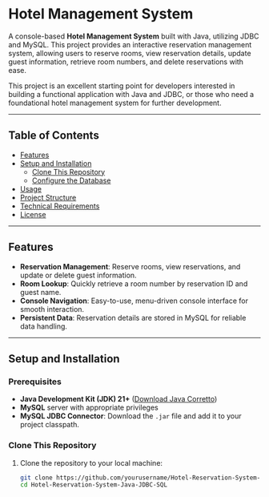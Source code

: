 # Hotel Management System

A console-based **Hotel Management System** built with Java, utilizing JDBC and MySQL. This project provides an interactive reservation management system, allowing users to reserve rooms, view reservation details, update guest information, retrieve room numbers, and delete reservations with ease.

This project is an excellent starting point for developers interested in building a functional application with Java and JDBC, or those who need a foundational hotel management system for further development.

---

## Table of Contents
- [Features](#features)
- [Setup and Installation](#setup-and-installation)
    - [Clone This Repository](#clone-this-repository)
    - [Configure the Database](#configure-the-database)
- [Usage](#usage)
- [Project Structure](#project-structure)
- [Technical Requirements](#technical-requirements)
- [License](#license)

---

## Features

- **Reservation Management**: Reserve rooms, view reservations, and update or delete guest information.
- **Room Lookup**: Quickly retrieve a room number by reservation ID and guest name.
- **Console Navigation**: Easy-to-use, menu-driven console interface for smooth interaction.
- **Persistent Data**: Reservation details are stored in MySQL for reliable data handling.

---

## Setup and Installation

### Prerequisites

- **Java Development Kit (JDK) 21+** ([Download Java Corretto](https://aws.amazon.com/corretto/))
- **MySQL** server with appropriate privileges
- **MySQL JDBC Connector**: Download the `.jar` file and add it to your project classpath.

### Clone This Repository

1. Clone the repository to your local machine:
   ```bash
   git clone https://github.com/yourusername/Hotel-Reservation-System-Java-JDBC-SQL.git
   cd Hotel-Reservation-System-Java-JDBC-SQL
